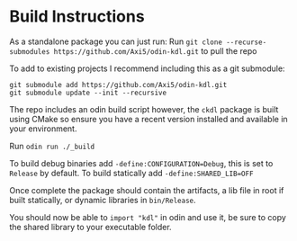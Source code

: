 # Build Instructions

As a standalone package you can just run:
Run `git clone --recurse-submodules https://github.com/Axi5/odin-kdl.git` to pull the repo

To add to existing projects I recommend including this as a git submodule:
```
git submodule add https://github.com/Axi5/odin-kdl.git
git submodule update --init --recursive
```

The repo includes an odin build script however, the `ckdl` package is built using CMake so ensure you have a recent version installed and available in your environment.


Run `odin run ./_build`

To build debug binaries add `-define:CONFIGURATION=Debug`, this is set to `Release` by default.
To build statically add `-define:SHARED_LIB=OFF`

Once complete the package should contain the artifacts, a lib file in root if built statically, or dynamic libraries in `bin/Release`.

You should now be able to `import "kdl"` in odin and use it, be sure to copy the shared library to your executable folder.
